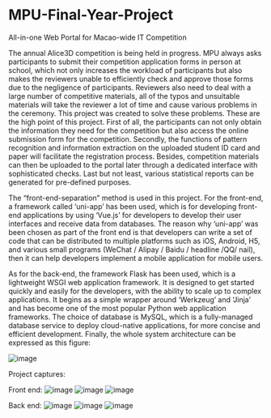 # MPU-Final-Year-Project
All-in-one Web Portal for Macao-wide IT Competition

The annual Alice3D competition is being held in progress. MPU always asks participants to submit their competition application forms in person at school, which not only increases the workload of participants but also makes the reviewers unable to efficiently check and approve those forms due to the negligence of participants. Reviewers also need to deal with a large number of competitive materials, all of the typos and unsuitable materials will take the reviewer a lot of time and cause various problems in the ceremony. This project was created to solve these problems.
These are the high point of this project. First of all, the participants can not only obtain the information they need for the competition but also access the online submission form for the competition. Secondly, the functions of pattern recognition and information extraction on the uploaded student ID card and paper will facilitate the registration process. Besides, competition materials can then be uploaded to the portal later through a dedicated interface with sophisticated checks. Last but not least, various statistical reports can be generated for pre-defined purposes.

The “front-end-separation” method is used in this project. For the front-end, a framework called ‘uni-app’ has been used, which is for developing front-end applications by using ‘Vue.js’ for developers to develop their user interfaces and receive data from databases. The reason why ‘uni-app’ was been chosen as part of the front end is that developers can write a set of code that can be distributed to multiple platforms such as iOS, Android, H5, and various small programs (WeChat / Alipay / Baidu / headline /QQ/ nail), then it can help developers implement a mobile application for mobile users.

As for the back-end, the framework Flask has been used, which is a lightweight WSGI web application framework. It is designed to get started quickly and easily for the developers, with the ability to scale up to complex applications. It begins as a simple wrapper around ‘Werkzeug’ and ‘Jinja’ and has become one of the most popular Python web application frameworks.
The choice of database is MySQL, which is a fully-managed database service to deploy cloud-native applications, for more concise and efficient development.
Finally, the whole system architecture can be expressed as this figure:

![image](https://user-images.githubusercontent.com/46955098/223395636-58fb0c5e-2fd7-4bf6-9047-431bb594f57c.png)

Project captures:

Front end:
![image](https://user-images.githubusercontent.com/46955098/223395871-eadb9df7-50f4-4f6a-9333-8e283e88ed75.png)
![image](https://user-images.githubusercontent.com/46955098/223395896-006b40f8-db63-4089-9330-d0e5244e6b64.png)
![image](https://user-images.githubusercontent.com/46955098/223395927-1fb09390-bf79-4814-a8ac-ecae106fed8a.png)

Back end:
![image](https://user-images.githubusercontent.com/46955098/223396059-3c00342a-465f-4f13-a10c-87a792ae50d0.png)
![image](https://user-images.githubusercontent.com/46955098/223396071-0c002927-6b85-4e50-b91a-49f6a339b425.png)
![image](https://user-images.githubusercontent.com/46955098/223396083-97ba312f-3c1f-447e-84c8-e9335fa5886e.png)
